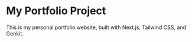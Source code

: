 # My Portfolio Project

This is my personal portfolio website, built with Next.js, Tailwind CSS, and Genkit.
